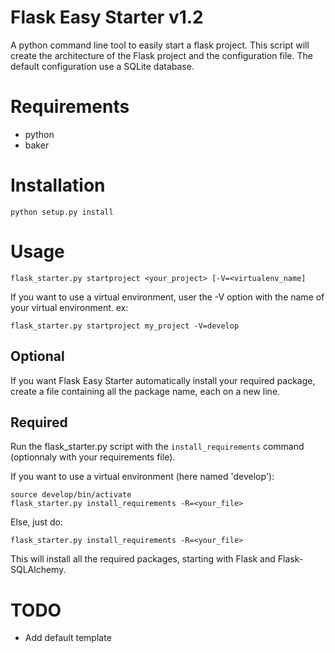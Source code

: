 Flask Easy Starter v1.2
=======================

A python command line tool to easily start a flask project.
This script will create the architecture of the Flask project
and the configuration file. The default configuration use a SQLite
database.

# Requirements #

- python
- baker


# Installation #

    python setup.py install

# Usage #

    flask_starter.py startproject <your_project> [-V=<virtualenv_name]

If you want to use a virtual environment, user the -V option with the name of your virtual environment. ex:

    flask_starter.py startproject my_project -V=develop

## Optional ##
If you want Flask Easy Starter automatically install your required package,
create a file containing all the package name, each on a new line.

## Required ##
Run the flask_starter.py script with the `install_requirements` command (optionnaly with your requirements file).

If you want to use a virtual environment (here named 'develop'):

    source develop/bin/activate
    flask_starter.py install_requirements -R=<your_file>

Else, just do:

    flask_starter.py install_requirements -R=<your_file>

This will install all the required packages, starting with Flask and Flask-SQLAlchemy.

# TODO #
- Add default template
